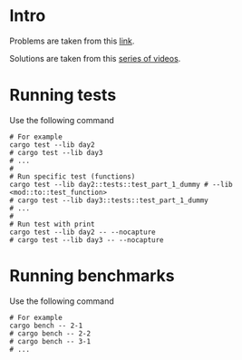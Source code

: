 # Intro

Problems are taken from this [link](https://adventofcode.com/2016).

Solutions are taken from this [series of videos](https://www.youtube.com/watch?v=AQQTtZCBEdE&list=PLbtjxiXev6lrYBfHl_mhWIPoEV1RAvHhF).

# Running tests

Use the following command

```shell
# For example
cargo test --lib day2
# cargo test --lib day3
# ...
#
# Run specific test (functions)
cargo test --lib day2::tests::test_part_1_dummy # --lib <mod::to::test_function>
# cargo test --lib day3::tests::test_part_1_dummy
# ...
#
# Run test with print
cargo test --lib day2 -- --nocapture
# cargo test --lib day3 -- --nocapture
```

# Running benchmarks

Use the following command

```shell
# For example
cargo bench -- 2-1
# cargo bench -- 2-2
# cargo bench -- 3-1
# ...
```
